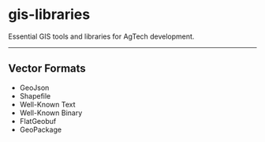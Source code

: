 # gis-libraries
Essential GIS tools and libraries for AgTech development.

---

## Vector Formats
- GeoJson
- Shapefile
- Well-Known Text
- Well-Known Binary
- FlatGeobuf
- GeoPackage
